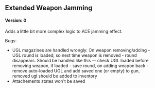 ## Extended Weapon Jamming

#### Version: 0

Adds a little bit more complex logic to ACE jamming effect.

Bugs:
- UGL magazines are handled wrongly: On weapon removing/adding - UGL round is loaded, so next time weapon is removed - round disappears. Should be handled like this -- check UGL loaded before removing weapon, if loaded - save round, on adding weapon back - remove auto-loaded UGL and add saved one (or empty) to gun, removed ugl should be added to inventory
- Attachements states won't be saved
